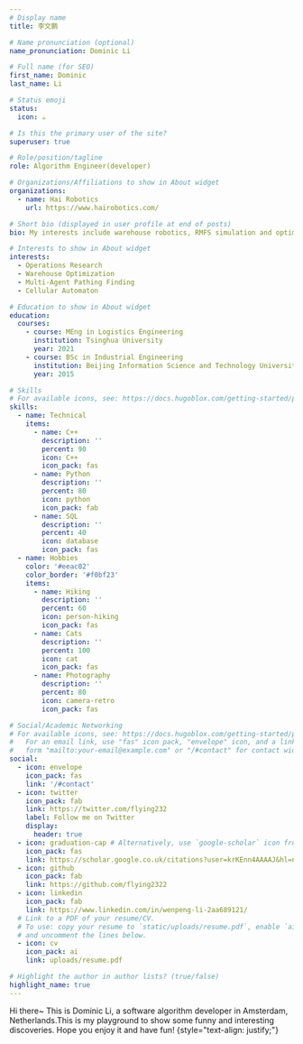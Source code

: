 ```yaml
---
# Display name
title: 李文鹏

# Name pronunciation (optional)
name_pronunciation: Dominic Li

# Full name (for SEO)
first_name: Dominic
last_name: Li

# Status emoji
status:
  icon: ☕️

# Is this the primary user of the site?
superuser: true

# Role/position/tagline
role: Algorithm Engineer(developer)

# Organizations/Affiliations to show in About widget
organizations:
  - name: Hai Robotics
    url: https://www.hairobotics.com/

# Short bio (displayed in user profile at end of posts)
bio: My interests include warehouse robotics, RMFS simulation and optimization and MAPF.

# Interests to show in About widget
interests:
  - Operations Research
  - Warehouse Optimization
  - Multi-Agent Pathing Finding
  - Cellular Automaton

# Education to show in About widget
education:
  courses:
    - course: MEng in Logistics Engineering
      institution: Tsinghua University
      year: 2021
    - course: BSc in Industrial Engineering
      institution: Beijing Information Science and Technology University
      year: 2015

# Skills
# For available icons, see: https://docs.hugoblox.com/getting-started/page-builder/#icons
skills:
  - name: Technical
    items:
      - name: C++
        description: ''
        percent: 90
        icon: C++
        icon_pack: fas
      - name: Python
        description: ''
        percent: 80
        icon: python
        icon_pack: fab
      - name: SQL
        description: ''
        percent: 40
        icon: database
        icon_pack: fas
  - name: Hobbies
    color: '#eeac02'
    color_border: '#f0bf23'
    items:
      - name: Hiking
        description: ''
        percent: 60
        icon: person-hiking
        icon_pack: fas
      - name: Cats
        description: ''
        percent: 100
        icon: cat
        icon_pack: fas
      - name: Photography
        description: ''
        percent: 80
        icon: camera-retro
        icon_pack: fas

# Social/Academic Networking
# For available icons, see: https://docs.hugoblox.com/getting-started/page-builder/#icons
#   For an email link, use "fas" icon pack, "envelope" icon, and a link in the
#   form "mailto:your-email@example.com" or "/#contact" for contact widget.
social:
  - icon: envelope
    icon_pack: fas
    link: '/#contact'
  - icon: twitter
    icon_pack: fab
    link: https://twitter.com/flying232
    label: Follow me on Twitter
    display:
      header: true
  - icon: graduation-cap # Alternatively, use `google-scholar` icon from `ai` icon pack
    icon_pack: fas
    link: https://scholar.google.co.uk/citations?user=krKEnn4AAAAJ&hl=nl
  - icon: github
    icon_pack: fab
    link: https://github.com/flying2322
  - icon: linkedin
    icon_pack: fab
    link: https://www.linkedin.com/in/wenpeng-li-2aa689121/
  # Link to a PDF of your resume/CV.
  # To use: copy your resume to `static/uploads/resume.pdf`, enable `ai` icons in `params.yaml`,
  # and uncomment the lines below.
  - icon: cv
    icon_pack: ai
    link: uploads/resume.pdf

# Highlight the author in author lists? (true/false)
highlight_name: true
---
```


Hi there~ This is Dominic Li, a software algorithm developer in Amsterdam, Netherlands.This is my playground to show some funny and interesting discoveries. Hope you enjoy it and have fun!
{style="text-align: justify;"}
